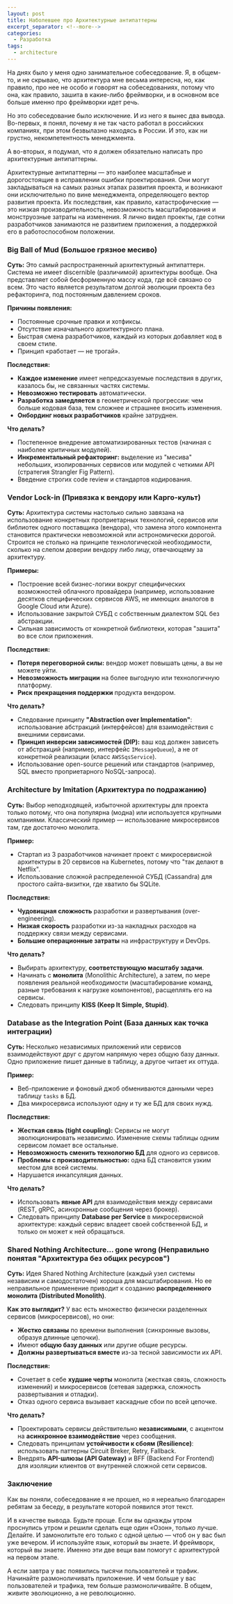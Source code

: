 ```yaml
---
layout: post
title: Наболевшее про Архитектурные антипаттерны
excerpt_separator: <!--more-->
categories:
  - Разработка
tags:
  - architecture
---
```


На днях было у меня одно занимательное собеседование. Я, в общем-то, и не скрываю, что архитектура мне весьма интересна, но, как правило, про нее не особо и говорят на собеседованиях, потому что она, как правило, зашита в какие-либо фреймворки, и в основном все больше именно про фреймворки идет речь.

<!--more-->

Но это собеседование было исключение. И из него я вынес два вывода. Во-первых, я понял, почему я не так часто работал в российских компаниях, при этом безвылазно находясь в России. И это, как ни грустно, некомпетентность менеджмента. 

А во-вторых, я подумал, что я должен обязательно написать про архитектурные антипаттерны.

Архитектурные антипаттерны — это наиболее масштабные и дорогостоящие в исправлении ошибки проектирования. Они могут закладываться на самых разных этапах развития проекта, и возникают они исключительно по вине менеджмента, определяющего вектор развития проекта. Их последствия, как правило, катастрофические — это низкая производительность, невозможность масштабирования и монструозные затраты на изменения. Я лично видел проекты, где сотни разработчиков занимаются не развитием приложения, а поддержкой его в работоспособном положении.

### Big Ball of Mud (Большое грязное месиво)

**Суть:** Это самый распространенный архитектурный антипаттерн. Система не имеет discernible (различимой) архитектуры вообще. Она представляет собой бесформенную массу кода, где всё связано со всем. Это часто является результатом долгой эволюции проекта без рефакторинга, под постоянным давлением сроков.

**Причины появления:**
*   Постоянные срочные правки и хотфиксы.
*   Отсутствие изначального архитектурного плана.
*   Быстрая смена разработчиков, каждый из которых добавляет код в своем стиле.
*   Принцип «работает — не трогай».

**Последствия:**
*   **Каждое изменение** имеет непредсказуемые последствия в других, казалось бы, не связанных частях системы.
*   **Невозможно тестировать** автоматически.
*   **Разработка замедляется** в геометрической прогрессии: чем больше кодовая база, тем сложнее и страшнее вносить изменения.
*   **Онбординг новых разработчиков** крайне затруднен.

**Что делать?**
*   Постепенное внедрение автоматизированных тестов (начиная с наиболее критичных модулей).
*   **Инкрементальный рефакторинг:** выделение из "месива" небольших, изолированных сервисов или модулей с четкими API (стратегия Strangler Fig Pattern).
*   Введение строгих code review и стандартов кодирования.


### Vendor Lock-in (Привязка к вендору или Карго-культ)

**Суть:** Архитектура системы настолько сильно завязана на использование конкретных проприетарных технологий, сервисов или библиотек одного поставщика (вендора), что замена этого компонента становится практически невозможной или астрономически дорогой. Строится не столько на принципе технологической необходимости, сколько на слепом доверии вендору либо лицу, отвечающему за архитектуру.

**Примеры:**
*   Построение всей бизнес-логики вокруг специфических возможностей облачного провайдера (например, использование десятков специфических сервисов AWS, не имеющих аналогов в Google Cloud или Azure).
*   Использование закрытой СУБД с собственным диалектом SQL без абстракции.
*   Сильная зависимость от конкретной библиотеки, которая "зашита" во все слои приложения.

**Последствия:**
*   **Потеря переговорной силы:** вендор может повышать цены, а вы не можете уйти.
*   **Невозможность миграции** на более выгодную или технологичную платформу.
*   **Риск прекращения поддержки** продукта вендором.

**Что делать?**
*   Следование принципу **"Abstraction over Implementation"**: использование абстракций (интерфейсов) для взаимодействия с внешними сервисами.
*   **Принцип инверсии зависимостей (DIP):** ваш код должен зависеть от абстракций (например, интерфейс `IMessageQueue`), а не от конкретной реализации (класс `AWSSqsService`).
*   Использование open-source решений или стандартов (например, SQL вместо проприетарного NoSQL-запроса).


### Architecture by Imitation (Архитектура по подражанию)

**Суть:** Выбор неподходящей, избыточной архитектуры для проекта только потому, что она популярна (модна) или используется крупными компаниями. Классический пример — использование микросервисов там, где достаточно монолита.

**Пример:**
*   Стартап из 3 разработчиков начинает проект с микросервисной архитектуры в 20 сервисов на Kubernetes, потому что "так делают в Netflix".
*   Использование сложной распределенной СУБД (Cassandra) для простого сайта-визитки, где хватило бы SQLite.

**Последствия:**
*   **Чудовищная сложность** разработки и развертывания (over-engineering).
*   **Низкая скорость** разработки из-за накладных расходов на поддержку связи между сервисами.
*   **Большие операционные затраты** на инфраструктуру и DevOps.

**Что делать?**
*   Выбирать архитектуру, **соответствующую масштабу задачи**.
*   Начинать с **монолита** (Monolithic Architecture), а затем, по мере появления реальной необходимости (масштабирование команд, разные требования к нагрузке компонентов), расщеплять его на сервисы.
*   Следовать принципу **KISS (Keep It Simple, Stupid)**.


### Database as the Integration Point (База данных как точка интеграции)

**Суть:** Несколько независимых приложений или сервисов взаимодействуют друг с другом напрямую через общую базу данных. Одно приложение пишет данные в таблицу, а другое читает их оттуда.

**Пример:**
*   Веб-приложение и фоновый джоб обмениваются данными через таблицу `tasks` в БД.
*   Два микросервиса используют одну и ту же БД для своих нужд.

**Последствия:**
*   **Жесткая связь (tight coupling):** Сервисы не могут эволюционировать независимо. Изменение схемы таблицы одним сервисом ломает все остальные.
*   **Невозможность сменить технологию БД** для одного из сервисов.
*   **Проблемы с производительностью:** одна БД становится узким местом для всей системы.
*   Нарушается инкапсуляция данных.

**Что делать?**
*   Использовать **явные API** для взаимодействия между сервисами (REST, gRPC, асинхронные сообщения через брокер).
*   Следовать принципу **Database per Service** в микросервисной архитектуре: каждый сервис владеет своей собственной БД, и только он может к ней обращаться.


### Shared Nothing Architecture... gone wrong (Неправильно понятая "Архитектура без общих ресурсов")

**Суть:** Идея Shared Nothing Architecture (каждый узел системы независим и самодостаточен) хороша для масштабирования. Но ее неправильное применение приводит к созданию **распределенного монолита (Distributed Monolith)**.

**Как это выглядит?**
У вас есть множество физически разделенных сервисов (микросервисов), но они:
*   **Жестко связаны** по времени выполнения (синхронные вызовы, образуя длинные цепочки).
*   Имеют **общую базу данных** или другие общие ресурсы.
*   **Должны развертываться вместе** из-за тесной зависимости их API.

**Последствия:**
*   Сочетает в себе **худшие черты** монолита (жесткая связь, сложность изменений) и микросервисов (сетевая задержка, сложность развертывания и отладки).
*   Отказ одного сервиса вызывает каскадные сбои по всей цепочке.

**Что делать?**
*   Проектировать сервисы действительно **независимыми**, с акцентом на **асинхронное взаимодействие** через сообщения.
*   Следовать принципам **устойчивости к сбоям (Resilience)**: использовать паттерны Circuit Breker, Retry, Fallback.
*   Внедрять **API-шлюзы (API Gateway)** и BFF (Backend For Frontend) для изоляции клиентов от внутренней сложной сети сервисов.

### Заключение

Как вы поняли, собеседование я не прошел, но я нереально благодарен ребятам за беседу, в результате которой появился этот текст.

И в качестве вывода. Будьте проще. Если вы однажды утром проснулись утром и решили сделать еще один «Озон», только лучше. Делайте. И замонолитьте его только с одной целью — чтоб он у вас был уже вечером. И используйте язык, который вы знаете. И фреймворк, который вы знаете. Именно эти две вещи вам помогут с архитектурой на первом этапе.

А если завтра у вас появились тысячи пользователей и трафик. Начинайте размоноличивать приложение. И чем больше у вас пользователей и трафика, тем больше размоноличивайте. В общем, живите эволюционно, а не революционно.